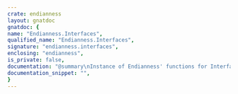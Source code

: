 ```yaml
---
crate: endianness
layout: gnatdoc
gnatdoc: {
name: "Endianness.Interfaces",
qualified_name: "Endianness.Interfaces",
signature: "endianness.interfaces",
enclosing: "endianness",
is_private: false,
documentation: "@summary\nInstance of Endianness' functions for Interfaces' integer types",
documentation_snippet: "",
}
---
```


